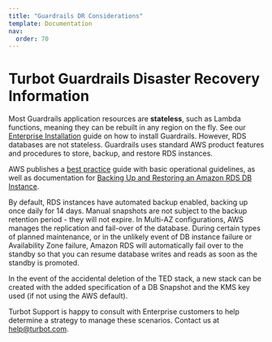```yaml
---
title: "Guardrails DR Considerations"
template: Documentation
nav:
  order: 70
---
```


# Turbot Guardrails Disaster Recovery Information

Most Guardrails application resources are **stateless**, such as Lambda functions, meaning they
can be rebuilt in any region on the fly. See our
[Enterprise Installation](enterprise/installation/) guide on how to install
Guardrails. However, RDS databases are not stateless. Guardrails uses standard AWS
product features and procedures to store, backup, and restore RDS instances.

AWS publishes a
[best practice](https://docs.aws.amazon.com/AmazonRDS/latest/UserGuide/CHAP_BestPractices.html)
guide with basic operational guidelines, as well as documentation for
[Backing Up and Restoring an Amazon RDS DB Instance](https://docs.aws.amazon.com/AmazonRDS/latest/UserGuide/CHAP_CommonTasks.BackupRestore.html).

By default, RDS instances have automated backup enabled, backing up once daily
for 14 days. Manual snapshots are not subject to the backup retention period -
they will not expire. In Multi-AZ configurations, AWS manages the replication
and fail-over of the database. During certain types of planned maintenance, or in
the unlikely event of DB instance failure or Availability Zone failure, Amazon
RDS will automatically fail over to the standby so that you can resume database
writes and reads as soon as the standby is promoted.

In the event of the accidental deletion of the TED stack, a new stack can be
created with the added specification of a DB Snapshot and the KMS key used (if
not using the AWS default).

Turbot Support is happy to consult with Enterprise customers to help
determine a strategy to manage these scenarios. Contact us at
[help@turbot.com](mailto:help@turbot.com).
